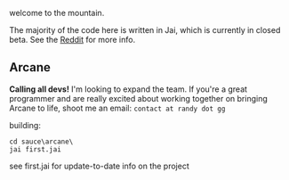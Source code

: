 welcome to the mountain.

The majority of the code here is written in Jai, which is currently in closed beta. See the [Reddit](https://www.reddit.com/r/Jai/) for more info.

## Arcane

**Calling all devs!**
I'm looking to expand the team. If you're a great programmer and are really excited about working together on bringing Arcane to life, shoot me an email: `contact at randy dot gg`

building:
```
cd sauce\arcane\
jai first.jai
```

see first.jai for update-to-date info on the project